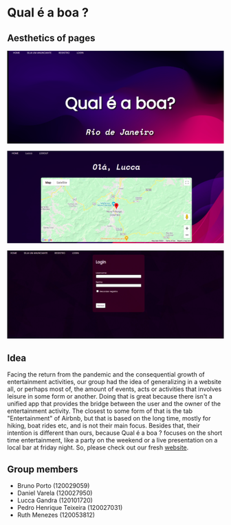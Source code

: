 # Qual é a boa ?
## Aesthetics of pages

![alt text](https://github.com/bruunoporto/Site-Startup/blob/main/app/photos/main_page.png)

![alt text](https://github.com/bruunoporto/Site-Startup/blob/main/app/photos/user_page.png)

![alt text](https://github.com/bruunoporto/Site-Startup/blob/main/app/photos/login_page.png)
## Idea
Facing the return from the pandemic and the consequential growth of entertainment activities, our group had the idea of generalizing in a website all, or perhaps most of, the amount of events, acts or activities that involves leisure in some form or another. Doing that is great because there isn't a unified app that provides the bridge between the user and the owner of the entertainment activity. The closest to some form of that is the tab "Entertainment" of Airbnb, but that is based on the long time, mostly for hiking, boat rides etc, and is not their main focus. Besides that, their intention is different than ours, because Qual é a boa ? focuses on the short time entertainment, like a party on the weekend or a live presentation on a local bar at friday night. So, please check out our fresh [website](http://127.0.0.1:5000/).

## Group members

* Bruno Porto (120029059)
* Daniel Varela (120027950)
* Lucca Gandra (120101720)
* Pedro Henrique Teixeira (120027031)
* Ruth Menezes (120053812)
